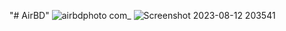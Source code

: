 "# AirBD" 
![airbdphoto com_](https://github.com/dev-sabbir194/AirBD/assets/121635899/d1a95e76-2295-4e72-a8b4-791878e6a1d5)
![Screenshot 2023-08-12 203541](https://github.com/dev-sabbir194/AirBD/assets/121635899/901094d5-7c78-4abd-8f00-9ddb124c8e67)
